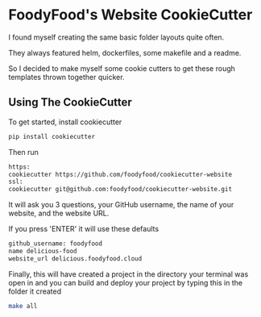 # FoodyFood's Website CookieCutter

I found myself creating the same basic folder layouts quite often.

They always featured helm, dockerfiles, some makefile and a readme.

So I decided to make myself some cookie cutters to get these rough templates thrown together quicker.

## Using The CookieCutter

To get started, install cookiecutter
```bash
pip install cookiecutter
```

Then run
```bash
https:
cookiecutter https://github.com/foodyfood/cookiecutter-website
ssl:
cookiecutter git@github.com:foodyfood/cookiecutter-website.git
```

It will ask you 3 questions, your GitHub username, the name of your website, and the website URL.

If you press 'ENTER' it will use these defaults
```bash
github_username: foodyfood
name delicious-food
website_url delicious.foodyfood.cloud
```

Finally, this will have created a project in the directory your terminal was open in
and you can build and deploy your project by typing this in the folder it created
```bash
make all
```

